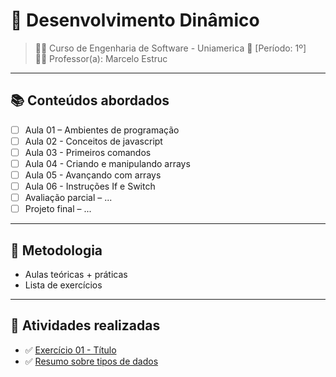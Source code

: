 # 📘 Desenvolvimento Dinâmico

> 🧑‍🎓 Curso de Engenharia de Software - Uniamerica 
> 📆 [Período: 1º]  
> 🧑‍🏫 Professor(a): Marcelo Estruc 

---

## 📚 Conteúdos abordados

- [ ] Aula 01 – Ambientes de programação
- [ ] Aula 02 - Conceitos de javascript
- [ ] Aula 03 - Primeiros comandos
- [ ] Aula 04 - Criando e manipulando arrays
- [ ] Aula 05 - Avançando com arrays
- [ ] Aula 06 - Instruções If e Switch
- [ ] Avaliação parcial – ...
- [ ] Projeto final – ...

---

## 📝 Metodologia

- Aulas teóricas + práticas
- Lista de exercícios

---

## 📄 Atividades realizadas
<!-- fazer exercicio e linkar com a pasta do projeto aki  -->

- ✅ [Exercício 01 - Título](./exercicios/)
- ✅ [Resumo sobre tipos de dados](./resumos/)
